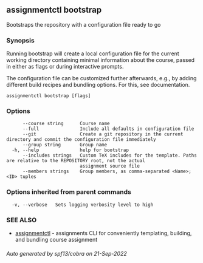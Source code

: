 ## assignmentctl bootstrap

Bootstraps the repository with a configuration file ready to go

### Synopsis


Running bootstrap will create a local configuration file for the current
working directory containing minimal information about the course,
passed in either as flags or during interactive prompts.

The configuration file can be customized further afterwards, e.g., by
adding different build recipes and bundling options. For this, see
documentation.


```
assignmentctl bootstrap [flags]
```

### Options

```
      --course string      Course name
      --full               Include all defaults in configuration file
      --git                Create a git repository in the current directory and commit the configuration file immediately
      --group string       Group name
  -h, --help               help for bootstrap
      --includes strings   Custom TeX includes for the template. Paths are relative to the REPOSITORY root, not the actual 
                           assignment source file
      --members strings    Group members, as comma-separated <Name>;<ID> tuples
```

### Options inherited from parent commands

```
  -v, --verbose   Sets logging verbosity level to high
```

### SEE ALSO

* [assignmentctl](assignmentctl.md)	 - assignments CLI for conveniently templating, building, and bundling course assignment

###### Auto generated by spf13/cobra on 21-Sep-2022
